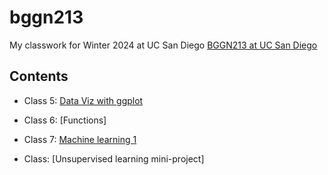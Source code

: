 # bggn213
My classwork for Winter 2024 at UC San Diego [BGGN213 at UC San Diego](https://bioboot.github.io/bggn213_W24/)

## Contents

- Class 5: [Data Viz with ggplot]()

- Class 6: [Functions]

- Class 7: [Machine learning 1](file:///C:/Users/%D0%90%D0%B9%D0%B3%D0%B5%D1%80%D0%B8%D0%BC/Desktop/UCSD%20Ext%20stu/Bioinformatics/BGGN213/bggn213_github/class07/class07.pdf)

- Class: [Unsupervised learning mini-project]
